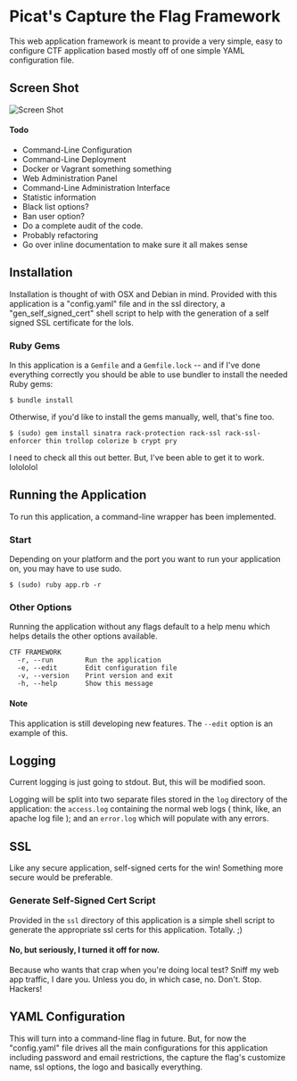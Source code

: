 # Picat's Capture the Flag Framework

This web application framework is meant to provide a very simple, easy to configure CTF application based mostly off of one simple YAML configuration file.

## Screen Shot
![Screen Shot](http://i.imgur.com/lxGIn2c.jpg)

#### Todo

* Command-Line Configuration
* Command-Line Deployment
* Docker or Vagrant something something
* Web Administration Panel
* Command-Line Administration Interface
* Statistic information
* Black list options?
* Ban user option?
* Do a complete audit of the code.
* Probably refactoring
* Go over inline documentation to make sure it all makes sense

## Installation

Installation is thought of with OSX and Debian in mind. Provided with this application is a "config.yaml" file and in the ssl directory, a "gen_self_signed_cert" shell script to help with the generation of a self signed SSL certificate for the lols.

### Ruby Gems

In this application is a `Gemfile` and a `Gemfile.lock` -- and if I've done everything correctly you should be able to use bundler to install the needed Ruby gems:

```
$ bundle install
```

Otherwise, if you'd like to install the gems manually, well, that's fine too.

```
$ (sudo) gem install sinatra rack-protection rack-ssl rack-ssl-enforcer thin trollop colorize b crypt pry
```

I need to check all this out better. But, I've been able to get it to work. lolololol

## Running the Application

To run this application, a command-line wrapper has been implemented.

### Start

Depending on your platform and the port you want to run your application on, you may have to use sudo.

```
$ (sudo) ruby app.rb -r
```
### Other Options

Running the application without any flags default to a help menu which helps details the other options available.

```
CTF FRAMEWORK
  -r, --run        Run the application
  -e, --edit       Edit configuration file
  -v, --version    Print version and exit
  -h, --help       Show this message
```
#### Note

This application is still developing new features. The `--edit` option is an example of this.

## Logging

Current logging is just going to stdout. But, this will be modified soon.

Logging will be split into two separate files stored in the `log` directory of the application: the `access.log` containing the normal web logs ( think, like, an apache log file ); and an `error.log` which will populate with any errors.

## SSL

Like any secure application, self-signed certs for the win! Something more secure would be preferable.

### Generate Self-Signed Cert Script

Provided in the `ssl` directory of this application is a simple shell script to generate the appropriate ssl certs for this application. Totally. ;)

#### No, but seriously, I turned it off for now.

Because who wants that crap when you're doing local test? Sniff my web app traffic, I dare you. Unless you do, in which case, no. Don't. Stop. Hackers!

## YAML Configuration

This will turn into a command-line flag in future. But, for now the "config.yaml" file drives all the main configurations for this application including password and email restrictions, the capture the flag's customize name, ssl options, the logo and basically everything.
